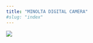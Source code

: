```yaml
---
title: "MINOLTA DIGITAL CAMERA"
#slug: "index"
---
```


[![](/wp-content/PICT2126-300x225.jpg)](/wp-content/PICT2126.jpg)